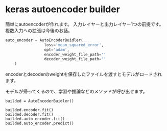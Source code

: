 # keras autoencoder builder
簡単にautoencoderが作れます。
入力レイヤーと出力レイヤー1つの前提です。
複数入力への拡張は今後のお話。

```python
auto_encoder = AutoEncoderBuidler(
                 loss='mean_squared_error',
                 opt='adam',
                 encoder_weight_file_path=''
                 decoder_weight_file_path=''
	)
```

encoderとdecoderのweightを保存したファイルを渡すとモデルがロードされます。


モデルが帰ってくるので、学習や推論などのメソッドが呼び出せます。

```
builded = AutoEncoderBuidler()

builded.encoder.fit()
builded.decoder.fit()
builded.auto_encoder.fit()
builded.auto_encoder.predict()
```
